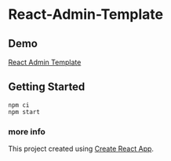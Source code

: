 # React-Admin-Template

## Demo
[React Admin Template](https://tourmalinecore.github.io/React-Admin-Template/)

## Getting Started
```
npm ci
npm start
```

### more info
This project created using [Create React App](https://github.com/facebook/create-react-app).
